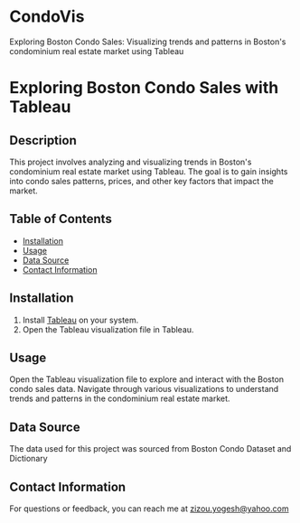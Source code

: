 # CondoVis
Exploring Boston Condo Sales: Visualizing trends and patterns in Boston's condominium real estate market using Tableau
# Exploring Boston Condo Sales with Tableau

## Description
This project involves analyzing and visualizing trends in Boston's condominium real estate market using Tableau. The goal is to gain insights into condo sales patterns, prices, and other key factors that impact the market.

## Table of Contents
- [Installation](#installation)
- [Usage](#usage)
- [Data Source](#data-source)
- [Contact Information](#contact-information)

## Installation
1. Install [Tableau](https://www.tableau.com/) on your system.
2. Open the Tableau visualization file in Tableau.

## Usage
Open the Tableau visualization file to explore and interact with the Boston condo sales data. Navigate through various visualizations to understand trends and patterns in the condominium real estate market.

## Data Source
The data used for this project was sourced from Boston Condo Dataset and Dictionary

## Contact Information
For questions or feedback, you can reach me at zizou.yogesh@yahoo.com


